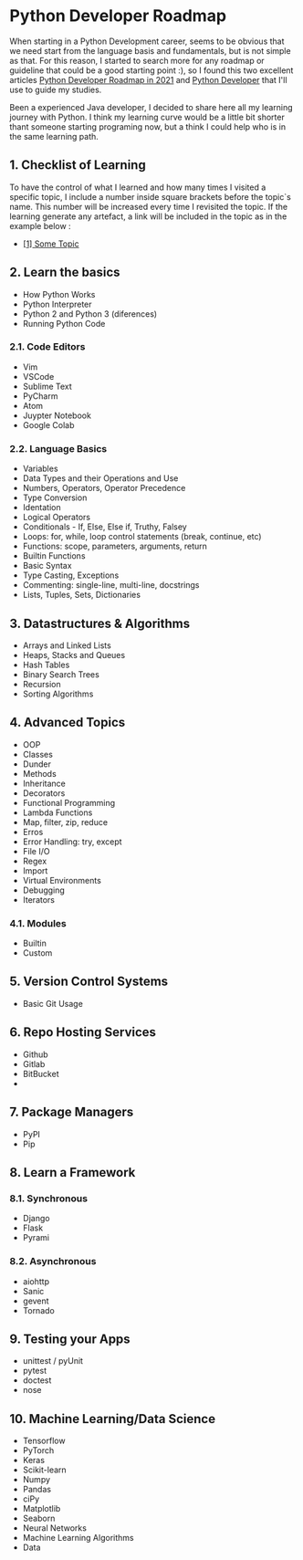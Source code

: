 # Python Developer Roadmap

When starting in a Python Development career, seems to be obvious that we need start from the language basis and fundamentals, but is not simple as that. For this reason, I started to search more for any roadmap or guideline that could be a good starting point :), so I found this two excellent articles [Python Developer Roadmap in 2021](https://dev.to/hb/python-developer-roadmap-in-2021-2bmo) and [Python Developer](https://roadmap.sh/python) that I'll use to guide my studies.

Been a experienced Java developer, I decided to share here all my learning journey with Python. I think my learning curve would be a little bit shorter thant someone starting programing now, but a think I could help who is in the same learning path.

## 1. Checklist of Learning

To have the control of what I learned and how many times I visited a specific topic, I include a number inside square brackets before the topic`s name. This number will be increased every time I revisited the topic. If the learning generate any artefact, a link will be included in the topic as in the example below :

- [[1] Some Topic](https://github.com/ads1986/algorithms-and-datastructure/blob/main/src/main/java/com/algorithms/BFS.java)

## 2. Learn the basics

- How Python Works
- Python Interpreter
- Python 2 and Python 3 (diferences)
- Running Python Code

### 2.1. Code Editors

- Vim
- VSCode
- Sublime Text
- PyCharm
- Atom
- Juypter Notebook
- Google Colab

### 2.2. Language Basics

- Variables
- Data Types and their Operations and Use
- Numbers, Operators, Operator Precedence
- Type Conversion
- Identation
- Logical Operators
- Conditionals - If, Else, Else if, Truthy, Falsey
- Loops: for, while, loop control statements (break, continue, etc)
- Functions: scope, parameters, arguments, return
- Builtin Functions
- Basic Syntax
- Type Casting, Exceptions
- Commenting: single-line, multi-line, docstrings 
- Lists, Tuples, Sets, Dictionaries

## 3. Datastructures & Algorithms

- Arrays and Linked Lists
- Heaps, Stacks and Queues
- Hash Tables
- Binary Search Trees
- Recursion
- Sorting Algorithms

## 4. Advanced Topics

- OOP
- Classes
- Dunder
- Methods
- Inheritance
- Decorators
- Functional Programming
- Lambda Functions
- Map, filter, zip, reduce
- Erros
- Error Handling: try, except
- File I/O
- Regex
- Import
- Virtual Environments
- Debugging
- Iterators

### 4.1. Modules

- Builtin
- Custom

## 5. Version Control Systems

- Basic Git Usage

## 6. Repo Hosting Services

- Github
- Gitlab
- BitBucket
- 
## 7. Package Managers

- PyPI
- Pip

## 8. Learn a Framework

### 8.1. Synchronous

- Django
- Flask
- Pyrami

### 8.2. Asynchronous

- aiohttp
- Sanic
- gevent
- Tornado

## 9. Testing your Apps

- unittest / pyUnit
- pytest
- doctest
- nose

## 10. Machine Learning/Data Science

- Tensorflow
- PyTorch
- Keras
- Scikit-learn
- Numpy
- Pandas
- ciPy
- Matplotlib
- Seaborn
- Neural Networks
- Machine Learning Algorithms
- Data
